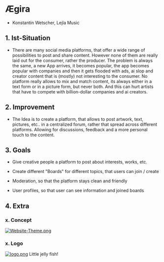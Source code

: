 # Ægira
- Konstantin Wetscher, Lejla Music

## 1. Ist-Situation
- There are many social media platforms, that offer a wide range of possibilities to post and share content.
However none of them are really laid out for the consumer, rather the producer. 
The problem is always the same, a new App arrives, it becomes popular, the app becomes popular with companies and then it gets flooded with ads, ai slop and creator content that is (mostly) not interesting to the consumer.
No platform really allows to mix and match content, its always either in a text form or in a picture form, but never both.
And this can hurt artists that have to compete with billion-dollar companies and ai creators.

## 2. Improvement
- The Idea is to create a platform, that allows to post artwork, text, pictures, etc.. in a centralized forum, rather that
spread across different platforms. Allowing for discussions, feedback and a more personal touch to the content.

## 3. Goals

- Give creative people a platform to post about interests, works, etc.

- Create different "Boards" for different topics, that users can join / create

- Moderation, so that the platform stays clean and friendly

- User profiles, so that user can see information and joined boards

## 4. Extra

### x. Concept
[![Website-Theme.png](https://i.postimg.cc/0Q0ByPXh/Website-Theme.png)](https://postimg.cc/G89QMwCj)

### x. Logo
[![logo.png](https://i.postimg.cc/fL9NL4F6/logo.png)](https://postimg.cc/8JN3KYTH)
Little jelly fish!
